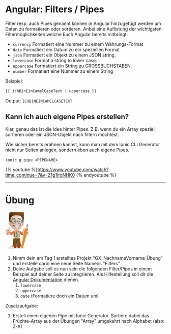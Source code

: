 # Angular: Filters / Pipes

Filter resp. auch Pipes genannt können in Angular hinzugefügt werden um Daten zu formatieren oder sortieren. Anbei eine Auflistung der wichtigsten Filtermöglichkeiten welche Euch Angular bereits mitbringt:

* `currency` Formatiert eine Nummer zu einem Währungs-Format
* `date` Formatiert ein Datum zu ein speziellen Format
* `json` Formatiert ein Objekt zu einem JSON string.
* `lowercase` Format a string to lower case.
* `uppercase` Formatiert ein String zu GROSSBUCHSTABEN.
* `number` Formatiert eine Nummer zu einem String



Beispiel:
```js
{{ ichBinEinCamelCaseText | uppercase }} 
```
Output:
`ICHBINEINCAMELCASETEXT`

## Kann ich auch eigene Pipes erstellen?
Klar, genau das ist die Idee hinter Pipes. Z.B. wenn du ein Array speziell sortieren oder ein JSON-Objekt nach filtern möchtest.

Wie sicher bereits erahnen kannst, kann man mit dem Ionic CLI Generator nicht nur Seiten anlegen, sondern eben auch eigene Pipes.

`ionic g pipe <PIPENAME>`

{% youtube %}https://www.youtube.com/watch?time_continue=7&v=Z1g1iroNHK0
 {% endyoutube %}

















---

# Übung

![](/_allgemein/ralph_uebung.png)

1. Nimm dein am Tag 1 erstelltes  Projekt "GX\_NachnameVorname\_Übung" und erstelle darin eine neue Seite Namens "Filters" 
2. Deine Aufgabe soll es nun sein die folgenden Filter/Pipes in einem Beispiel auf deiner Seite zu integrieren. Als Hilfestellung soll dir die [Angular Dokumentation](https://angular.io/guide/pipes) dienen.
   1. `lowercase`
   2. `uppercase`
   3. `date` \(Formatiere doch ein Datum um\)

Zusatzaufgabe:
1. Erstell einen eigenen Pipe mit Ionic Generator. Sortiere dabei das Früchte-Array aus der Übungen "Array" umgekehrt nach Alphabet (also: Z-A)



   



